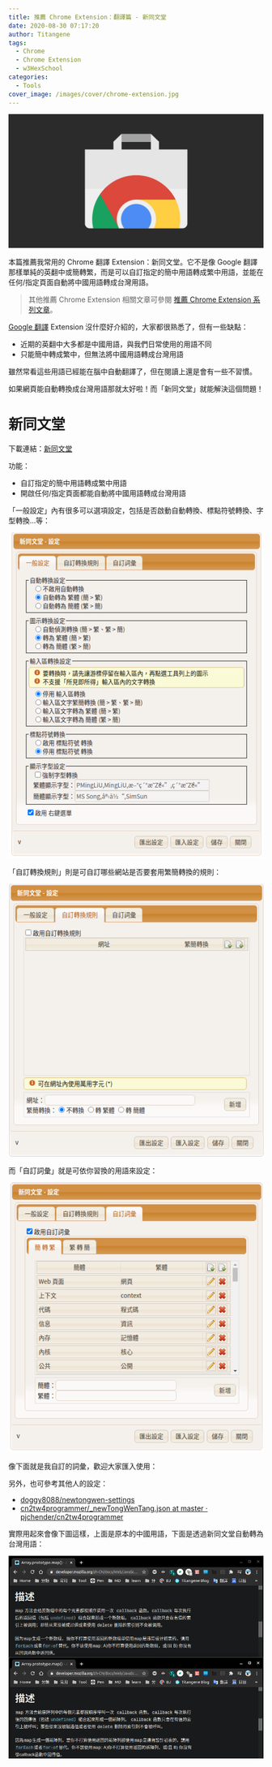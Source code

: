 ```yaml
---
title: 推薦 Chrome Extension：翻譯篇 - 新同文堂
date: 2020-08-30 07:17:20
author: Titangene
tags:
  - Chrome
  - Chrome Extension
  - w3HexSchool
categories:
  - Tools
cover_image: /images/cover/chrome-extension.jpg
---
```


![](../images/cover/chrome-extension.jpg)

本篇推薦我常用的 Chrome 翻譯 Extension：新同文堂。它不是像 Google 翻譯那樣單純的英翻中或簡轉繁，而是可以自訂指定的簡中用語轉成繁中用語，並能在任何/指定頁面自動將中國用語轉成台灣用語。

<!-- more -->

> 其他推薦 Chrome Extension 相關文章可參閱 [推薦 Chrome Extension 系列文章](https://titangene.github.io/tags/chrome-extension/)。

[Google 翻譯](https://chrome.google.com/webstore/detail/google-translate/aapbdbdomjkkjkaonfhkkikfgjllcleb) Extension 沒什麼好介紹的，大家都很熟悉了，但有一些缺點：
- 近期的英翻中大多都是中國用語，與我們日常使用的用語不同
- 只能簡中轉成繁中，但無法將中國用語轉成台灣用語

雖然常看這些用語已經能在腦中自動翻譯了，但在閱讀上還是會有一些不習慣。

如果網頁能自動轉換成台灣用語那就太好啦！而「新同文堂」就能解決這個問題！

# 新同文堂

下載連結：[新同文堂](https://chrome.google.com/webstore/detail/new-tong-wen-tang/ldmgbgaoglmaiblpnphffibpbfchjaeg)

功能：
- 自訂指定的簡中用語轉成繁中用語
- 開啟任何/指定頁面都能自動將中國用語轉成台灣用語

「一般設定」內有很多可以選項設定，包括是否啟動自動轉換、標點符號轉換、字型轉換...等：

![](../images/recommend-chrome-extension-4/2020-08-29-23-35-52.png)

「自訂轉換規則」則是可自訂哪些網站是否要套用繁簡轉換的規則：

![](../images/recommend-chrome-extension-4/2020-08-29-23-38-34.png)

而「自訂詞彙」就是可依你習換的用語來設定：

![](../images/recommend-chrome-extension-4/2020-08-29-23-41-26.png)

像下面就是我自訂的詞彙，歡迎大家匯入使用：

<script src="https://gist.github.com/titangene/8f015e54607f74bef8bf985fd426005f.js"></script>

另外，也可參考其他人的設定：
- [doggy8088/newtongwen-settings](https://github.com/doggy8088/newtongwen-settings)
- [cn2tw4programmer/_newTongWenTang.json at master · pjchender/cn2tw4programmer](https://github.com/pjchender/cn2tw4programmer/blob/master/src/terms/_newTongWenTang.json)

實際用起來會像下圖這樣，上面是原本的中國用語，下面是透過新同文堂自動轉為台灣用語：

![](../images/recommend-chrome-extension-4/2020-08-30-00-00-10.png)